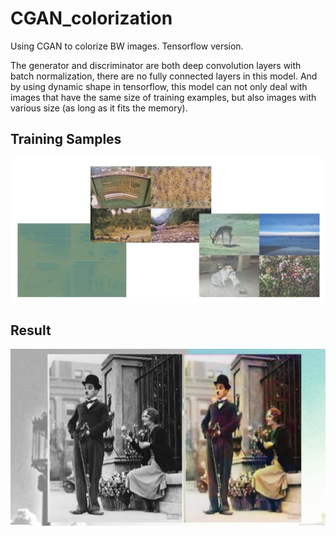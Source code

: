 # CGAN_colorization
Using CGAN to colorize BW images. Tensorflow version.

The generator and discriminator are both deep convolution layers with batch normalization, there are no fully connected layers in this model. And by using dynamic shape in tensorflow, this model can not only deal with images that have the same size of training examples, but also images with various size (as long as it fits the memory).


## Training Samples
![](samples.png)

## Result
![](result.png)
